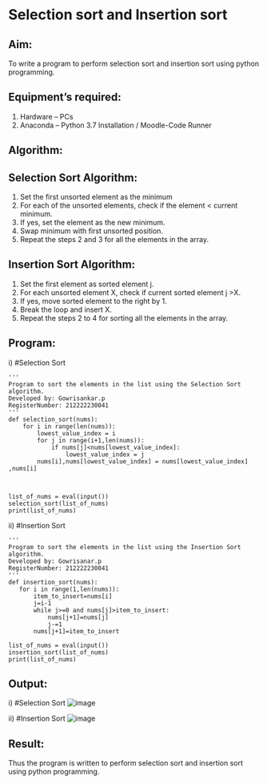 # Selection sort and Insertion sort
## Aim:
To write a program to perform selection sort and insertion sort using python programming.
## Equipment’s required:
1.	Hardware – PCs
2.	Anaconda – Python 3.7 Installation / Moodle-Code Runner
## Algorithm:
## Selection Sort Algorithm:
1.	Set the first unsorted element as the minimum
2.	For each of the unsorted elements, check if the element < current minimum.
3.	If yes, set the element as the new minimum.
4.	Swap minimum with first unsorted position.
5.	Repeat the steps 2 and 3 for all the elements in the array.
## Insertion Sort Algorithm:
1.	Set the first element as sorted element j.
2.	For each unsorted element X, check if current sorted element j >X.
3.	If yes, move sorted element to the right by 1.
4.	Break the loop and insert X.
5.	Repeat the steps 2 to 4 for sorting all the elements in the array.
## Program:
i)	#Selection Sort
```
''' 
Program to sort the elements in the list using the Selection Sort algorithm.
Developed by: Gowrisankar.p
RegisterNumber: 212222230041
'''
def selection_sort(nums):
    for i in range(len(nums)):
        lowest_value_index = i
        for j in range(i+1,len(nums)):
            if nums[j]<nums[lowest_value_index]:
                lowest_value_index = j
        nums[i],nums[lowest_value_index] = nums[lowest_value_index] ,nums[i]   
    
    
    
list_of_nums = eval(input())
selection_sort(list_of_nums)
print(list_of_nums)
```

ii)	#Insertion Sort
```
''' 
Program to sort the elements in the list using the Insertion Sort algorithm.
Developed by: Gowrisanar.p
RegisterNumber: 212222230041
'''
def insertion_sort(nums):
   for i in range(1,len(nums)):
       item_to_insert=nums[i]
       j=i-1
       while j>=0 and nums[j]>item_to_insert:
           nums[j+1]=nums[j]
           j-=1
       nums[j+1]=item_to_insert       
    
list_of_nums = eval(input())
insertion_sort(list_of_nums)
print(list_of_nums)
```
## Output:
i)	#Selection Sort
![image](https://github.com/gowrisankarponnusamy/Sorting-Algorithm/assets/119393123/a5e18ed5-4110-40de-b92d-2b9328e2e10c)

ii)	#Insertion Sort
![image](https://github.com/gowrisankarponnusamy/Sorting-Algorithm/assets/119393123/30468734-9607-4a63-b4e9-3b0f8af30477)

## Result:
Thus the program is written to perform selection sort and insertion sort using python programming.
